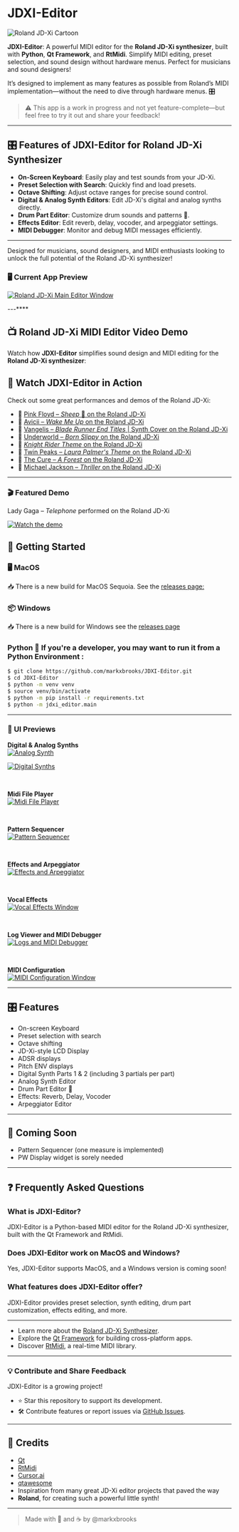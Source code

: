 # JDXI-Editor

![Roland JD-Xi Cartoon](./resources/jdxi_cartoon_600.png)

**JDXI-Editor**: A powerful MIDI editor for the **Roland JD-Xi synthesizer**, built with **Python**, **Qt Framework**, and **RtMidi**. Simplify MIDI editing, preset selection, and sound design without hardware menus. Perfect for musicians and sound designers!

It’s designed to implement as many features as possible from Roland’s MIDI implementation—without the need to dive through hardware menus. 🎛️
> ⚠️ This app is a work in progress and not yet feature-complete—but feel free to try it out and share your feedback!

---

## 🎛️ Features of JDXI-Editor for Roland JD-Xi Synthesizer
- **On-Screen Keyboard**: Easily play and test sounds from your JD-Xi.
- **Preset Selection with Search**: Quickly find and load presets.
- **Octave Shifting**: Adjust octave ranges for precise sound control.
- **Digital & Analog Synth Editors**: Edit JD-Xi's digital and analog synths directly.
- **Drum Part Editor**: Customize drum sounds and patterns 🥁.
- **Effects Editor**: Edit reverb, delay, vocoder, and arpeggiator settings.
- **MIDI Debugger**: Monitor and debug MIDI messages efficiently.

---

Designed for musicians, sound designers, and MIDI enthusiasts looking to unlock the full potential of the Roland JD-Xi synthesizer!

### 🖥️ Current App Preview

<a href="./resources/main_window_0.6.gif" rel="Current view of the Roland JD-Xi Editor App">
  <img src="./resources/main_window_0.6.gif" alt="Roland JD-Xi Main Editor Window" />
</a>

---****
## 📺 Roland JD-Xi MIDI Editor Video Demo
Watch how **JDXI-Editor** simplifies sound design and MIDI editing for the **Roland JD-Xi synthesizer**:

## 🎥 Watch JDXI-Editor in Action

Check out some great performances and demos of the Roland JD-Xi:

- 🎹 [Pink Floyd – *Sheep* 🐑 on the Roland JD-Xi](https://www.youtube.com/watch?v=vh-i8eb2SYQ)  
- 🎹 [Avicii – *Wake Me Up* on the Roland JD-Xi](https://www.youtube.com/watch?v=VyQxaOc6G2Y)  
- 🎹 [Vangelis – *Blade Runner End Titles* | Synth Cover on the Roland JD-Xi](https://www.youtube.com/watch?v=mGgGibBKm9E)  
- 🎹 [Underworld – *Born Slippy* on the Roland JD-Xi](https://www.youtube.com/watch?v=xHLttYaMxCw&list=PLVZK_NOytILiQuNulDn-tOdAUQWdNAS-y&index=18)  
- 🎹 [*Knight Rider Theme* on the Roland JD-Xi](https://www.youtube.com/watch?v=4XpuQm7_Ohs&list=PLVZK_NOytILiQuNulDn-tOdAUQWdNAS-y&index=20)  
- 🎹 [Twin Peaks – *Laura Palmer's Theme* on the Roland JD-Xi](https://www.youtube.com/watch?v=zSkKNoy8O9Y&list=PLVZK_NOytILiQuNulDn-tOdAUQWdNAS-y&index=29)  
- 🎹 [The Cure – *A Forest* on the Roland JD-Xi](https://www.youtube.com/watch?v=wejcaIawCMs&list=PLVZK_NOytILiQuNulDn-tOdAUQWdNAS-y&index=25)  
- 🎹 [Michael Jackson – *Thriller* on the Roland JD-Xi](https://www.youtube.com/watch?v=flFQlFggTug&list=PLVZK_NOytILiQuNulDn-tOdAUQWdNAS-y&index=19)  

---

### 🎬 Featured Demo  

Lady Gaga – *Telephone* performed on the Roland JD-Xi  

[![Watch the demo](https://img.youtube.com/vi/PkUobEa_gyk/0.jpg)](https://www.youtube.com/watch?v=PkUobEa_gyk)

## 🚀 Getting Started


### 🖥️ MacOS
📥 There is a new build for MacOS Sequoia. See the [releases page:](https://github.com/markxbrooks/JDXI-Editor/releases/tag/v0.0.4)

### 📦 Windows 
📥 There is a new build for Windows see the [releases page](https://github.com/markxbrooks/JDXI-Editor/releases/tag/v0.0.8)

### Python 🐍 If you're a developer, you may want to run it from a Python Environment :

```bash
$ git clone https://github.com/markxbrooks/JDXI-Editor.git
$ cd JDXI-Editor
$ python -m venv venv
$ source venv/bin/activate
$ python -m pip install -r requirements.txt
$ python -m jdxi_editor.main
```

---

### 🎹 UI Previews

**Digital & Analog Synths**  
<a href="./resources/analog_synth.png">
  <img src="./resources/analog_synth_600.png" alt="Analog Synth" />
</a>

<a href="./resources/digital_synth.png">
  <img src="./resources/digital_synth_600.png" alt="Digital Synths" />
</a>

&nbsp;

**Midi File Player**  
<a href="./resources/midi_player.png">
  <img src="./resources/midi_player_600.png" alt="Midi File Player" />
</a>

&nbsp;

**Pattern Sequencer**  
<a href="./resources/pattern.png">
  <img src="./resources/pattern_600.png" alt="Pattern Sequencer" />
</a>

&nbsp;

**Effects and Arpeggiator**  
<a href="./resources/effects.png">
  <img src="./resources/effects_600.png" alt="Effects and Arpeggiator" />
</a>

&nbsp;

**Vocal Effects**  
<a href="./resources/vocal_effects.png">
  <img src="./resources/vocal_effects_600.png" alt="Vocal Effects Window" />
</a>

&nbsp;

**Log Viewer and MIDI Debugger**  
<a href="./resources/logs_and_midi.png">
  <img src="./resources/logs_and_midi_600.png" alt="Logs and MIDI Debugger" />
</a>

&nbsp;

**MIDI Configuration**  
<a href="./resources/midi_config.png">
  <img src="./resources/midi_config_200.png" alt="MIDI Configuration Window" />
</a>

---

## 🎛️ Features

- On-screen Keyboard
- Preset selection with search
- Octave shifting
- JD-Xi-style LCD Display
- ADSR displays
- Pitch ENV displays
- Digital Synth Parts 1 & 2 (including 3 partials per part)
- Analog Synth Editor
- Drum Part Editor 🥁
- Effects: Reverb, Delay, Vocoder
- Arpeggiator Editor

---

## 🧩 Coming Soon

- Pattern Sequencer (one measure is implemented)
- PW Display widget is sorely needed

---

## ❓ Frequently Asked Questions
### What is JDXI-Editor?
JDXI-Editor is a Python-based MIDI editor for the Roland JD-Xi synthesizer, built with the Qt Framework and RtMidi.
### Does JDXI-Editor work on MacOS and Windows?
Yes, JDXI-Editor supports MacOS, and a Windows version is coming soon!
### What features does JDXI-Editor offer?
JDXI-Editor provides preset selection, synth editing, drum part customization, effects editing, and more.

---

- Learn more about the [Roland JD-Xi Synthesizer](https://www.roland.com/global/products/jd-xi/).
- Explore the [Qt Framework](https://www.qt.io/) for building cross-platform apps.
- Discover [RtMidi](https://www.music.mcgill.ca/~gary/rtmidi/), a real-time MIDI library.

---

### 💡 Contribute and Share Feedback
JDXI-Editor is a growing project! 
- ⭐ Star this repository to support its development.
- 🛠️ Contribute features or report issues via [GitHub Issues](https://github.com/markxbrooks/JDXI-Editor/issues).

---

## 🙏 Credits

- [Qt](https://www.qt.io/)
- [RtMidi](https://www.music.mcgill.ca/~gary/rtmidi/)
- [Cursor.ai](https://cursor.so)
- [qtawesome](https://github.com/spyder-ide/qtawesome)
- Inspiration from many great JD-Xi editor projects that paved the way
- **Roland**, for creating such a powerful little synth!

---

> Made with 🎹 and ☕ by @markxbrooks


